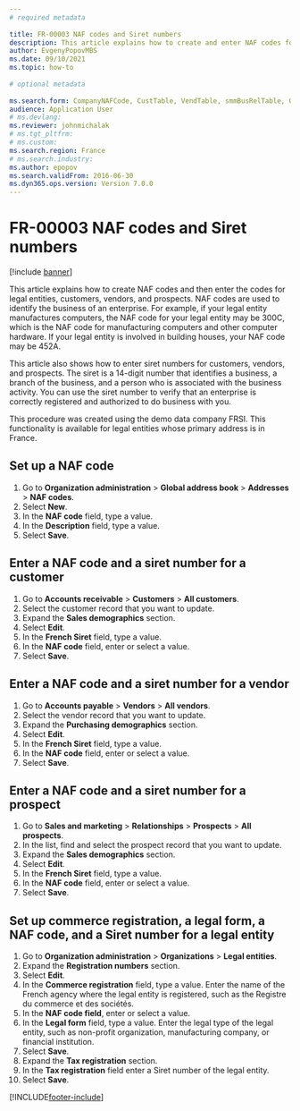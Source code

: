 ```yaml
--- 
# required metadata 
 
title: FR-00003 NAF codes and Siret numbers
description: This article explains how to create and enter NAF codes for legal entities, customers, vendors, and prospects. 
author: EvgenyPopovMBS
ms.date: 09/10/2021
ms.topic: how-to 
 
# optional metadata 
 
ms.search.form: CompanyNAFCode, CustTable, VendTable, smmBusRelTable, OMLegalEntity   
audience: Application User 
# ms.devlang:  
ms.reviewer: johnmichalak
# ms.tgt_pltfrm:  
# ms.custom:  
ms.search.region: France
# ms.search.industry: 
ms.author: epopov
ms.search.validFrom: 2016-06-30 
ms.dyn365.ops.version: Version 7.0.0 
---
```

# FR-00003 NAF codes and Siret numbers

[!include [banner](../../includes/banner.md)]

This article explains how to create NAF codes and then enter the codes for legal entities, customers, vendors, and prospects. NAF codes are used to identify the business of an enterprise. For example, if your legal entity manufactures computers, the NAF code for your legal entity may be 300C, which is the NAF code for manufacturing computers and other computer hardware. If your legal entity is involved in building houses, your NAF code may be 452A.

This article also shows how to enter siret numbers for customers, vendors, and prospects. The siret is a 14-digit number that identifies a business, a branch of the business, and a person who is associated with the business activity. You can use the siret number to verify that an enterprise is correctly registered and authorized to do business with you.

This procedure was created using the demo data company FRSI. This functionality is available for legal entities whose primary address is in France.


## Set up a NAF code
1. Go to **Organization administration** > **Global address book** > **Addresses** > **NAF codes**.
2. Select **New**.
3. In the **NAF code** field, type a value.
4. In the **Description** field, type a value.
5. Select **Save**.

## Enter a NAF code and a siret number for a customer
1. Go to **Accounts receivable** > **Customers** > **All customers**.
2. Select the customer record that you want to update.
3. Expand the **Sales demographics** section.
4. Select **Edit**.
5. In the **French Siret** field, type a value.
6. In the **NAF code** field, enter or select a value.
7. Select **Save**.

## Enter a NAF code and a siret number for a vendor
1. Go to **Accounts payable** > **Vendors** > **All vendors**.
2. Select the vendor record that you want to update.
3. Expand the **Purchasing demographics** section.
4. Select **Edit**.
5. In the **French Siret** field, type a value.
6. In the **NAF code** field, enter or select a value.
7. Select **Save**.

## Enter a NAF code and a siret number for a prospect
1. Go to **Sales and marketing** > **Relationships** > **Prospects** > **All prospects**.
2. In the list, find and select the prospect record that you want to update.
3. Expand the **Sales demographics** section.
4. Select **Edit**.
5. In the **French Siret** field, type a value.
6. In the **NAF code** field, enter or select a value.
7. Select **Save**.

## Set up commerce registration, a legal form, a NAF code, and a Siret number for a legal entity
1. Go to **Organization administration** > **Organizations** > **Legal entities**.
2. Expand the **Registration numbers** section.
3. Select **Edit**.
4. In the **Commerce registration** field, type a value. Enter the name of the French agency where the legal entity is registered, such as the Registre du commerce et des sociétés.  
5. In the **NAF code field**, enter or select a value.
6. In the **Legal form** field, type a value. Enter the legal type of the legal entity, such as non-profit organization, manufacturing company, or financial institution.  
7. Select **Save**.
8. Expand the **Tax registration** section.
9. In the **Tax registration** field enter a Siret number of the legal entity.
10. Select **Save**. 



[!INCLUDE[footer-include](../../../includes/footer-banner.md)]
